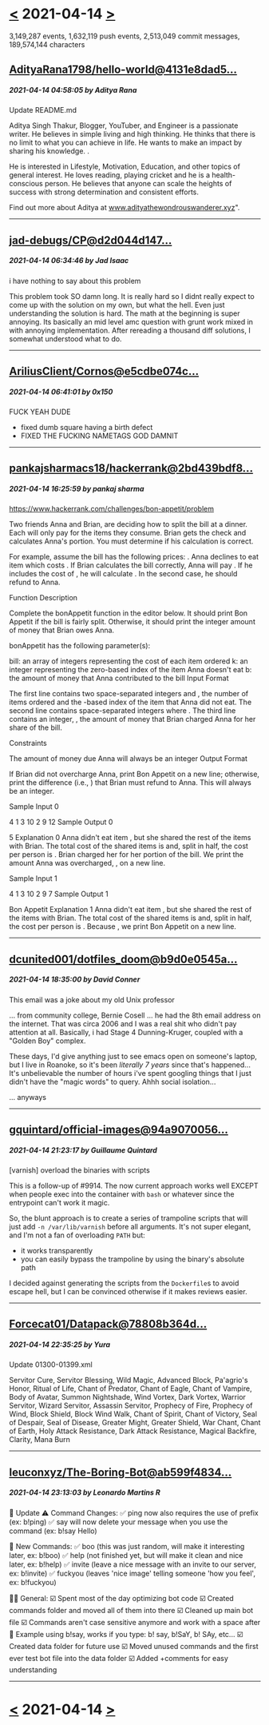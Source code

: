 # [<](2021-04-13.md) 2021-04-14 [>](2021-04-15.md)

3,149,287 events, 1,632,119 push events, 2,513,049 commit messages, 189,574,144 characters


## [AdityaRana1798/hello-world@4131e8dad5...](https://github.com/AdityaRana1798/hello-world/commit/4131e8dad50b6737018b75b209ce3b13b57cf7d9)
##### 2021-04-14 04:58:05 by Aditya Rana

Update README.md

Aditya Singh Thakur, Blogger, YouTuber, and Engineer is a passionate writer. He believes in simple living and high thinking. He thinks that there is no limit to what you can achieve in life. He wants to make an impact by sharing his knowledge. .

 He is interested in Lifestyle, Motivation, Education, and other topics of general interest. He loves reading, playing cricket and he is a health-conscious person. He believes that anyone can scale the heights of success with strong determination and consistent efforts.

Find out more about Aditya at www.adityathewondrouswanderer.xyz".

---
## [jad-debugs/CP@d2d044d147...](https://github.com/jad-debugs/CP/commit/d2d044d14791fde4eb0b2d548012c35ec1e45895)
##### 2021-04-14 06:34:46 by Jad Isaac

i have nothing to say about this problem

This problem took SO damn long. It is really hard so I didnt really expect to come up with the solution on my own, but what the hell. Even just understanding the solution is hard. The math at the beginning is super annoying. Its basically an mid level amc question with grunt work mixed in with annoying implementation. After rereading a thousand diff solutions, I somewhat understood what to do.

---
## [AriliusClient/Cornos@e5cdbe074c...](https://github.com/AriliusClient/Cornos/commit/e5cdbe074c09f55e599cf8c333a49cbb31a01645)
##### 2021-04-14 06:41:01 by 0x150

FUCK YEAH DUDE
- fixed dumb square having a birth defect
- FIXED THE FUCKING NAMETAGS GOD DAMNIT

---
## [pankajsharmacs18/hackerrank@2bd439bdf8...](https://github.com/pankajsharmacs18/hackerrank/commit/2bd439bdf8917d68fc0d52ad4110ee3d70473ec4)
##### 2021-04-14 16:25:59 by pankaj sharma

https://www.hackerrank.com/challenges/bon-appetit/problem

Two friends Anna and Brian, are deciding how to split the bill at a dinner. Each will only pay for the items they consume. Brian gets the check and calculates Anna's portion. You must determine if his calculation is correct.

For example, assume the bill has the following prices: . Anna declines to eat item  which costs . If Brian calculates the bill correctly, Anna will pay . If he includes the cost of , he will calculate . In the second case, he should refund  to Anna.

Function Description

Complete the bonAppetit function in the editor below. It should print Bon Appetit if the bill is fairly split. Otherwise, it should print the integer amount of money that Brian owes Anna.

bonAppetit has the following parameter(s):

bill: an array of integers representing the cost of each item ordered
k: an integer representing the zero-based index of the item Anna doesn't eat
b: the amount of money that Anna contributed to the bill
Input Format

The first line contains two space-separated integers  and , the number of items ordered and the -based index of the item that Anna did not eat.
The second line contains  space-separated integers  where .
The third line contains an integer, , the amount of money that Brian charged Anna for her share of the bill.

Constraints

The amount of money due Anna will always be an integer
Output Format

If Brian did not overcharge Anna, print Bon Appetit on a new line; otherwise, print the difference (i.e., ) that Brian must refund to Anna. This will always be an integer.

Sample Input 0

4 1
3 10 2 9
12
Sample Output 0

5
Explanation 0
Anna didn't eat item , but she shared the rest of the items with Brian. The total cost of the shared items is  and, split in half, the cost per person is . Brian charged her  for her portion of the bill. We print the amount Anna was overcharged, , on a new line.

Sample Input 1

4 1
3 10 2 9
7
Sample Output 1

Bon Appetit
Explanation 1
Anna didn't eat item , but she shared the rest of the items with Brian. The total cost of the shared items is  and, split in half, the cost per person is . Because , we print Bon Appetit on a new line.

---
## [dcunited001/dotfiles_doom@b9d0e0545a...](https://github.com/dcunited001/dotfiles_doom/commit/b9d0e0545aa025904ba7d82d304b0717896514ef)
##### 2021-04-14 18:35:00 by David Conner

This email was a joke about my old Unix professor

... from community college, Bernie Cosell ... he had the 8th email
address on the internet. That was circa 2006 and I was a real shit who
didn't pay attention at all. Basically, i had Stage 4 Dunning-Kruger,
coupled with a "Golden Boy" complex.

These days, I'd give anything just to see emacs open on someone's
laptop, but I live in Roanoke, so it's been *literally 7 years* since
that's happened... It's unbelievable the number of hours i've spent
googling things that I just didn't have the "magic words" to query. Ahhh
social isolation...

... anyways

---
## [gquintard/official-images@94a9070056...](https://github.com/gquintard/official-images/commit/94a90700567fbb73dd4d52b4174feb234df53891)
##### 2021-04-14 21:23:17 by Guillaume Quintard

[varnish] overload the binaries with scripts

This is a follow-up of #9914. The now current approach works well EXCEPT
when people exec into the container with `bash` or whatever since the
entrypoint can't work it magic.

So, the blunt approach is to create a series of trampoline scripts that
will just add `-n /var/lib/varnish` before all arguments. It's not super
elegant, and I'm not a fan of overloading `PATH` but:
- it works transparently
- you can easily bypass the trampoline by using the binary's absolute
  path

I decided against generating the scripts from the `Dockerfile`s to avoid
escape hell, but I can be convinced otherwise if it makes reviews
easier.

---
## [Forcecat01/Datapack@78808b364d...](https://github.com/Forcecat01/Datapack/commit/78808b364d9504476648f158e7cc5abef55672b2)
##### 2021-04-14 22:35:25 by Yura

Update 01300-01399.xml

Servitor Cure, Servitor Blessing, Wild Magic, Advanced Block, Pa'agrio's Honor, Ritual of Life, Chant of Predator, Chant of Eagle, Chant of Vampire, Body of Avatar, Summon Nightshade, Wind Vortex, Dark Vortex, Warrior Servitor, Wizard Servitor, Assassin Servitor, Prophecy of Fire, Prophecy of Wind, Block Shield, Block Wind Walk, Chant of Spirit, Chant of Victory, Seal of Despair, Seal of Disease, Greater Might, Greater Shield, War Chant, Chant of Earth, Holy Attack Resistance, Dark Attack Resistance, Magical Backfire, Clarity, Mana Burn

---
## [leuconxyz/The-Boring-Bot@ab599f4834...](https://github.com/leuconxyz/The-Boring-Bot/commit/ab599f4834b0b5788d3866b4ab365f3fdb9b6443)
##### 2021-04-14 23:13:03 by Leonardo Martins R

🔹 Update
  ⚠️ Command Changes:
     ✅ ping now also requires the use of prefix (ex: b!ping)
     ✅ say will now delete your message when you use the command (ex: b!say Hello)

  🤖 New Commands:
     ✅ boo (this was just random, will make it interesting later, ex: b!boo)
     ✅ help (not finished yet, but will make it clean and nice later, ex: b!help)
     ✅ invite (leave a nice message with an invite to our server, ex: b!invite)
     ✅ fuckyou (leaves 'nice image' telling someone 'how you feel', ex: b!fuckyou)

  👨‍💻 General:
     ☑️ Spent most of the day optimizing bot code
     ☑️ Created commands folder and moved all of them into there
     ☑️ Cleaned up main bot file
     ☑️ Commands aren't case sensitive anymore and work with a space after
          💬 Example using b!say, works if you type: b! say, b!SaY, b! SAy, etc...
     ☑️ Created data folder for future use
     ☑️ Moved unused commands and the first ever test bot file into the data folder
     ☑️ Added +comments for easy understanding

---

# [<](2021-04-13.md) 2021-04-14 [>](2021-04-15.md)

